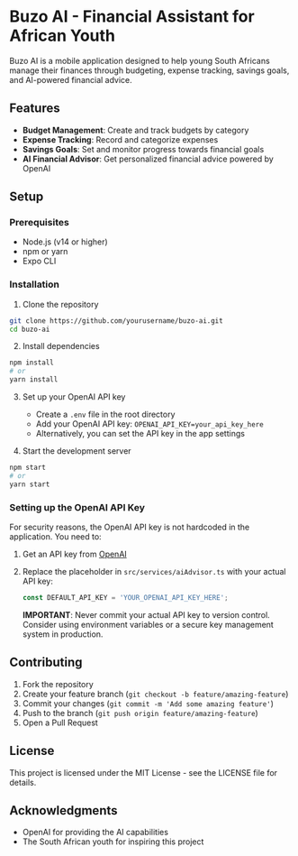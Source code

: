 # Buzo AI - Financial Assistant for African Youth

Buzo AI is a mobile application designed to help young South Africans manage their finances through budgeting, expense tracking, savings goals, and AI-powered financial advice.

## Features

- **Budget Management**: Create and track budgets by category
- **Expense Tracking**: Record and categorize expenses
- **Savings Goals**: Set and monitor progress towards financial goals
- **AI Financial Advisor**: Get personalized financial advice powered by OpenAI

## Setup

### Prerequisites

- Node.js (v14 or higher)
- npm or yarn
- Expo CLI

### Installation

1. Clone the repository
```bash
git clone https://github.com/yourusername/buzo-ai.git
cd buzo-ai
```

2. Install dependencies
```bash
npm install
# or
yarn install
```

3. Set up your OpenAI API key
   - Create a `.env` file in the root directory
   - Add your OpenAI API key: `OPENAI_API_KEY=your_api_key_here`
   - Alternatively, you can set the API key in the app settings

4. Start the development server
```bash
npm start
# or
yarn start
```

### Setting up the OpenAI API Key

For security reasons, the OpenAI API key is not hardcoded in the application. You need to:

1. Get an API key from [OpenAI](https://platform.openai.com/account/api-keys)
2. Replace the placeholder in `src/services/aiAdvisor.ts` with your actual API key:
   ```javascript
   const DEFAULT_API_KEY = 'YOUR_OPENAI_API_KEY_HERE';
   ```
   
   **IMPORTANT**: Never commit your actual API key to version control. Consider using environment variables or a secure key management system in production.

## Contributing

1. Fork the repository
2. Create your feature branch (`git checkout -b feature/amazing-feature`)
3. Commit your changes (`git commit -m 'Add some amazing feature'`)
4. Push to the branch (`git push origin feature/amazing-feature`)
5. Open a Pull Request

## License

This project is licensed under the MIT License - see the LICENSE file for details.

## Acknowledgments

- OpenAI for providing the AI capabilities
- The South African youth for inspiring this project